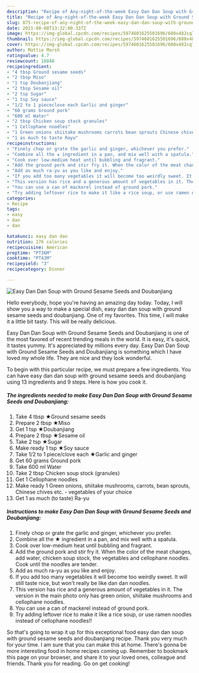 ```yaml
---
description: "Recipe of Any-night-of-the-week Easy Dan Dan Soup with Ground Sesame Seeds and Doubanjiang"
title: "Recipe of Any-night-of-the-week Easy Dan Dan Soup with Ground Sesame Seeds and Doubanjiang"
slug: 875-recipe-of-any-night-of-the-week-easy-dan-dan-soup-with-ground-sesame-seeds-and-doubanjiang
date: 2021-08-08T13:32:00.337Z
image: https://img-global.cpcdn.com/recipes/5974601625501696/680x482cq70/easy-dan-dan-soup-with-ground-sesame-seeds-and-doubanjiang-recipe-main-photo.jpg
thumbnail: https://img-global.cpcdn.com/recipes/5974601625501696/680x482cq70/easy-dan-dan-soup-with-ground-sesame-seeds-and-doubanjiang-recipe-main-photo.jpg
cover: https://img-global.cpcdn.com/recipes/5974601625501696/680x482cq70/easy-dan-dan-soup-with-ground-sesame-seeds-and-doubanjiang-recipe-main-photo.jpg
author: Mattie Marsh
ratingvalue: 4.7
reviewcount: 18848
recipeingredient:
- "4 tbsp Ground sesame seeds"
- "2 tbsp Miso"
- "1 tsp Doubanjiang"
- "2 tbsp Sesame oil"
- "2 tsp Sugar"
- "1 tsp Soy sauce"
- "1/2 to 1 piececlove each Garlic and ginger"
- "60 grams Ground pork"
- "600 ml Water"
- "2 tbsp Chicken soup stock granules"
- "1 Cellophane noodles"
- "1 Green onions shiitake mushrooms carrots bean sprouts Chinese chives etc  vegetables of your choice"
- "1 as much to taste Rayu"
recipeinstructions:
- "Finely chop or grate the garlic and ginger, whichever you prefer."
- "Combine all the ★ ingredient in a pan, and mix well with a spatula."
- "Cook over low-medium heat until bubbling and fragrant."
- "Add the ground pork and stir fry it. When the color of the meat changes, add water, chicken soup stock, the vegetables and cellophane noodles. Cook until the noodles are tender."
- "Add as much ra-yu as you like and enjoy."
- "If you add too many vegetables it will become too weirdly sweet. It will still taste nice, but won&#39;t really be like dan dan noodles."
- "This version has rice and a generous amount of vegetables in it. The version in the main photo only has green onion, shiitake mushrooms and cellophane noodles."
- "You can use a can of mackerel instead of ground pork."
- "Try adding leftover rice to make it like a rice soup, or use ramen noodles instead of cellophane noodles!!"
categories:
- Recipe
tags:
- easy
- dan
- dan

katakunci: easy dan dan 
nutrition: 176 calories
recipecuisine: American
preptime: "PT36M"
cooktime: "PT43M"
recipeyield: "3"
recipecategory: Dinner

---
```



![Easy Dan Dan Soup with Ground Sesame Seeds and Doubanjiang](https://img-global.cpcdn.com/recipes/5974601625501696/680x482cq70/easy-dan-dan-soup-with-ground-sesame-seeds-and-doubanjiang-recipe-main-photo.jpg)

Hello everybody, hope you're having an amazing day today. Today, I will show you a way to make a special dish, easy dan dan soup with ground sesame seeds and doubanjiang. One of my favorites. This time, I will make it a little bit tasty. This will be really delicious.

Easy Dan Dan Soup with Ground Sesame Seeds and Doubanjiang is one of the most favored of recent trending meals in the world. It is easy, it's quick, it tastes yummy. It's appreciated by millions every day. Easy Dan Dan Soup with Ground Sesame Seeds and Doubanjiang is something which I have loved my whole life. They are nice and they look wonderful.




To begin with this particular recipe, we must prepare a few ingredients. You can have easy dan dan soup with ground sesame seeds and doubanjiang using 13 ingredients and 9 steps. Here is how you cook it.

<!--inarticleads1-->

##### The ingredients needed to make Easy Dan Dan Soup with Ground Sesame Seeds and Doubanjiang:

1. Take 4 tbsp ★Ground sesame seeds
1. Prepare 2 tbsp ★Miso
1. Get 1 tsp ★Doubanjiang
1. Prepare 2 tbsp ★Sesame oil
1. Take 2 tsp ★Sugar
1. Make ready 1 tsp ★Soy sauce
1. Take 1/2 to 1 piece/clove each ★Garlic and ginger
1. Get 60 grams Ground pork
1. Take 600 ml Water
1. Take 2 tbsp Chicken soup stock (granules)
1. Get 1 Cellophane noodles
1. Make ready 1 Green onions, shiitake mushrooms, carrots, bean sprouts, Chinese chives etc. - vegetables of your choice
1. Get 1 as much (to taste) Ra-yu




<!--inarticleads2-->

##### Instructions to make Easy Dan Dan Soup with Ground Sesame Seeds and Doubanjiang:

1. Finely chop or grate the garlic and ginger, whichever you prefer.
1. Combine all the ★ ingredient in a pan, and mix well with a spatula.
1. Cook over low-medium heat until bubbling and fragrant.
1. Add the ground pork and stir fry it. When the color of the meat changes, add water, chicken soup stock, the vegetables and cellophane noodles. Cook until the noodles are tender.
1. Add as much ra-yu as you like and enjoy.
1. If you add too many vegetables it will become too weirdly sweet. It will still taste nice, but won&#39;t really be like dan dan noodles.
1. This version has rice and a generous amount of vegetables in it. The version in the main photo only has green onion, shiitake mushrooms and cellophane noodles.
1. You can use a can of mackerel instead of ground pork.
1. Try adding leftover rice to make it like a rice soup, or use ramen noodles instead of cellophane noodles!!




So that's going to wrap it up for this exceptional food easy dan dan soup with ground sesame seeds and doubanjiang recipe. Thank you very much for your time. I am sure that you can make this at home. There's gonna be more interesting food in home recipes coming up. Remember to bookmark this page on your browser, and share it to your loved ones, colleague and friends. Thank you for reading. Go on get cooking!
